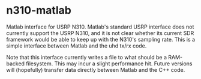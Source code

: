# n310-matlab
Matlab interface for USRP N310.  Matlab's standard USRP interface does not currently support the USRP N310, and it is not clear whether its current SDR framework would be able to keep up with the N310's sampling rate.  This is a simple interface between Matlab and the uhd tx/rx code.

Note that this interface currently writes a file to what should be a RAM-backed filesystem.  This may incur a slight performance hit.  Future versions will (hopefully) transfer data directly between Matlab and the C++ code.
